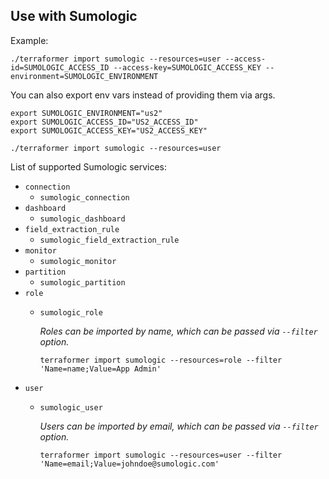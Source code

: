 ## Use with Sumologic

Example:

```
./terraformer import sumologic --resources=user --access-id=SUMOLOGIC_ACCESS_ID --access-key=SUMOLOGIC_ACCESS_KEY --environment=SUMOLOGIC_ENVIRONMENT
```

You can also export env vars instead of providing them via args.
```
export SUMOLOGIC_ENVIRONMENT="us2"
export SUMOLOGIC_ACCESS_ID="US2_ACCESS_ID"
export SUMOLOGIC_ACCESS_KEY="US2_ACCESS_KEY"

./terraformer import sumologic --resources=user
```

List of supported Sumologic services:

* `connection`
    * `sumologic_connection`
* `dashboard`
    * `sumologic_dashboard`
* `field_extraction_rule`
    * `sumologic_field_extraction_rule`
* `monitor`
    * `sumologic_monitor`
* `partition`
    * `sumologic_partition`
* `role`
    * `sumologic_role`

      _Roles can be imported by name, which can be passed via `--filter` option._
      ```
      terraformer import sumologic --resources=role --filter 'Name=name;Value=App Admin'
      ```
* `user`
    * `sumologic_user`

      _Users can be imported by email, which can be passed via `--filter` option._
      ```
      terraformer import sumologic --resources=user --filter 'Name=email;Value=johndoe@sumologic.com'
      ```
